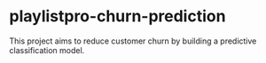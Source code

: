 # playlistpro-churn-prediction
This project aims to reduce customer churn by building a predictive classification model.
